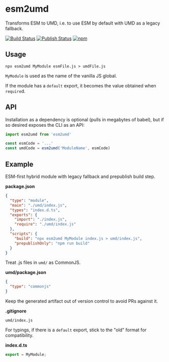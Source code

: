 esm2umd
=======

Transforms ESM to UMD, i.e. to use ESM by default with UMD as a legacy fallback.

[![Build Status](https://img.shields.io/github/actions/workflow/status/dcodeIO/esm2umd/test.yml?branch=main&label=test&logo=github)](https://github.com/dcodeIO/esm2umd/actions/workflows/test.yml) [![Publish Status](https://img.shields.io/github/actions/workflow/status/dcodeIO/esm2umd/publish.yml?branch=main&label=publish&logo=github)](https://github.com/dcodeIO/esm2umd/actions/workflows/publish.yml) [![npm](https://img.shields.io/npm/v/esm2umd.svg?label=npm&color=007acc&logo=npm)](https://www.npmjs.com/package/esm2umd)

Usage
-----

```
npx esm2umd MyModule esmFile.js > umdFile.js
```

`MyModule` is used as the name of the vanilla JS global.

If the module has a `default` export, it becomes the value obtained when `require`d.

API
---

Installation as a dependency is optional (pulls in megabytes of babel), but if so desired exposes the CLI as an API:

```js
import esm2umd from 'esm2umd'

const esmCode = '...'
const umdCode = esm2umd('ModuleName', esmCode)
```

Example
-------

ESM-first hybrid module with legacy fallback and prepublish build step.

**package.json**

```json
{
  "type": "module",
  "main": "./umd/index.js",
  "types": "index.d.ts",
  "exports": {
    "import": "./index.js",
    "require": "./umd/index.js"
  },
  "scripts": {
    "build": "npx esm2umd MyModule index.js > umd/index.js",
    "prepublishOnly": "npm run build"
  }
}
```

Treat .js files in `umd/` as CommonJS.

**umd/package.json**

```json
{
  "type": "commonjs"
}
```

Keep the generated artifact out of version control to avoid PRs against it.

**.gitignore**

```
umd/index.js
```

For typings, if there is a `default` export, stick to the "old" format for compatibility.

**index.d.ts**

```ts
export = MyModule;
```
